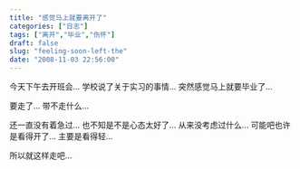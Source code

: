 ```yaml
---
title: "感觉马上就要离开了"
categories: ["日志"]
tags: ["离开","毕业","伤怀"]
draft: false
slug: "feeling-soon-left-the"
date: "2008-11-03 22:56:00"
---
```


今天下午去开班会... 
学校说了关于实习的事情... 
突然感觉马上就要毕业了... 

要走了... 
带不走什么... 

还一直没有着急过... 
也不知是不是心态太好了... 
从来没考虑过什么... 
可能吧也许是看得开了... 
主要是看得轻... 

所以就这样走吧...
